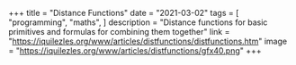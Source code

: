 +++
title = "Distance Functions"
date = "2021-03-02"
tags = [
    "programming",
    "maths",
]
description = "Distance functions for basic primitives and formulas for combining them together"
link = "https://iquilezles.org/www/articles/distfunctions/distfunctions.htm"
image = "https://iquilezles.org/www/articles/distfunctions/gfx40.png"
+++
